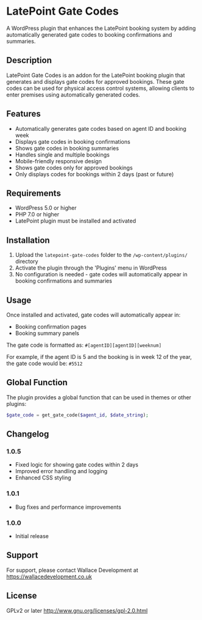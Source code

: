 # LatePoint Gate Codes

A WordPress plugin that enhances the LatePoint booking system by adding automatically generated gate codes to booking confirmations and summaries.

## Description

LatePoint Gate Codes is an addon for the LatePoint booking plugin that generates and displays gate codes for approved bookings. These gate codes can be used for physical access control systems, allowing clients to enter premises using automatically generated codes.

## Features

* Automatically generates gate codes based on agent ID and booking week
* Displays gate codes in booking confirmations
* Shows gate codes in booking summaries
* Handles single and multiple bookings
* Mobile-friendly responsive design
* Shows gate codes only for approved bookings
* Only displays codes for bookings within 2 days (past or future)

## Requirements

* WordPress 5.0 or higher
* PHP 7.0 or higher
* LatePoint plugin must be installed and activated

## Installation

1. Upload the `latepoint-gate-codes` folder to the `/wp-content/plugins/` directory
2. Activate the plugin through the 'Plugins' menu in WordPress
3. No configuration is needed - gate codes will automatically appear in booking confirmations and summaries

## Usage

Once installed and activated, gate codes will automatically appear in:
- Booking confirmation pages
- Booking summary panels

The gate code is formatted as: `#[agentID][agentID][weeknum]`

For example, if the agent ID is 5 and the booking is in week 12 of the year, the gate code would be: `#5512`

## Global Function

The plugin provides a global function that can be used in themes or other plugins:

```php
$gate_code = get_gate_code($agent_id, $date_string);
```

## Changelog

### 1.0.5
* Fixed logic for showing gate codes within 2 days
* Improved error handling and logging
* Enhanced CSS styling

### 1.0.1
* Bug fixes and performance improvements

### 1.0.0
* Initial release

## Support

For support, please contact Wallace Development at https://wallacedevelopment.co.uk

## License

GPLv2 or later
http://www.gnu.org/licenses/gpl-2.0.html
